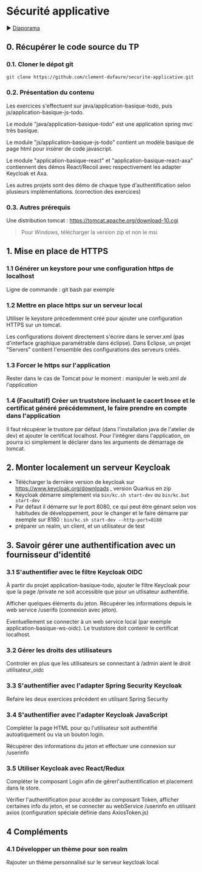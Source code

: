 # Sécurité applicative

:arrow_forward: [Diaporama](https://formation.dufau.re/securite-applicative)


## 0. Récupérer le code source du TP

### 0.1. Cloner le dépot git

```bash
git clone https://github.com/clement-dufaure/securite-applicative.git
```

### 0.2. Présentation du contenu

Les exercices s'effectuent sur java/application-basique-todo, puis js/application-basique-js-todo.

Le module "java/application-basique-todo" est une application spring mvc très basique.

Le module "js/application-basique-js-todo" contient un modèle basique de page html pour insérer de code javascript.

Le module "application-basique-react" et "application-basique-react-axa" contiennent des démos React/Recoil avec respectivement les adapter Keycloak et Axa.

Les autres projets sont des démo de chaque type d'authentification selon plusieurs implémentations. (correction des exercices)

### 0.3. Autres prérequis

Une distribution tomcat : https://tomcat.apache.org/download-10.cgi

> Pour Windows, télécharger la version zip et non le msi

## 1. Mise en place de HTTPS

### 1.1 Générer un keystore pour une configuration https de localhost
Ligne de commande : git bash par exemple

### 1.2 Mettre en place https sur un serveur local
Utiliser le keystore précedemment créé pour ajouter une configuration HTTPS sur un tomcat.

Les configurations doivent directement s'écrire dans le server.xml (pas d'interface graphique paramétrable dans éclipse).
Dans Eclipse, un projet "Servers" contient l'ensemble des configurations des serveurs créés.

### 1.3 Forcer le https sur l'application
Rester dans le cas de Tomcat pour le moment : manipuler le web.xml *de l'application*

### 1.4 (Facultatif) Créer un truststore incluant le cacert Insee et le certificat généré précédemment, le faire prendre en compte dans l'application
Il faut récupérer le trustore par défaut (dans l'installation java de l'atelier de dev) et ajouter le certificat localhost.
Pour l'intégrer dans l'application, on pourra ici simplement le déclarer dans les arguments de démarrage de tomcat.

## 2. Monter localement un serveur Keycloak

- Télécharger la dernière version de keycloak sur https://www.keycloak.org/downloads , version Quarkus en zip
- Keycloak démarre simplement via `bin/kc.sh start-dev` ou `bin/kc.bat start-dev`
- Par défaut il démarre sur le port 8080, ce qui peut être génant selon vos habitudes de développement, pour le changer et le faire démarre par exemple sur 8180 : `bin/kc.sh start-dev --http-port=8180`
- préparer un realm, un client, et un utilisateur de test

## 3. Savoir gérer une authentification avec un fournisseur d'identité

### 3.1 S'authentifier avec le filtre Keycloak OIDC
À partir du projet application-basique-todo, ajouter le filtre Keycloak pour que la page /private  ne soit accessible que pour un utlisateur authentifié.

Afficher quelques éléments du jeton. Récupérer les informations depuis le web service /userifo (connexion avec jeton).

Eventuellement se connecter à un web service local (par exemple application-basique-ws-oidc). Le truststore doit contenir le certificat localhost.

### 3.2 Gérer les droits des utilisateurs
Controler en plus que les utilisateurs se connectant à /admin aient le droit utilisateur_oidc

### 3.3 S'authentifier avec l'adapter Spring Security Keycloak
Refaire les deux exercices précédent en utilisant Spring Security

### 3.4 S'authentifier avec l'adapter Keycloak JavaScript
Compléter la page HTML pour qu l'utilisateur soit authentifié autoatiquement ou via un bouton login.

Récupérer des informations du jeton et effectuer une connexion sur /userinfo

### 3.5 Utiliser Keycloak avec React/Redux
Compléter le composant Login afin de gérerl'authentification et placement dans le store.

Vérifier l'authentification pour accéder au composant Token, afficher certaines info du jeton, et se connecter au webService /userinfo en utilisant axios (configuration spéciale définie dans AxiosToken.js)

## 4 Compléments

### 4.1 Développer un thème pour son realm
Rajouter un thème personnalisé sur le serveur keycloak local


